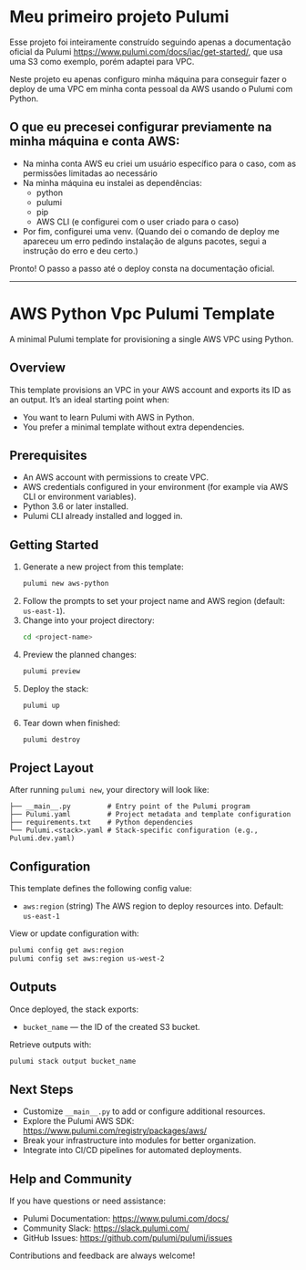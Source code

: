  # Meu primeiro projeto Pulumi 

 Esse projeto foi inteiramente construído seguindo apenas a documentação oficial da Pulumi <https://www.pulumi.com/docs/iac/get-started/>, que usa uma S3 como exemplo, porém adaptei para VPC.
 
 Neste projeto eu apenas configuro minha máquina para conseguir fazer o deploy de uma VPC em minha conta pessoal da AWS usando o Pulumi com Python.

 ## O que eu precesei configurar previamente na minha máquina e conta AWS:

 - Na minha conta AWS eu criei um usuário específico para o caso, com as permissões limitadas ao necessário
 - Na minha máquina eu instalei as dependências:
   - python
   - pulumi
   - pip
   - AWS CLI (e configurei com o user criado para o caso)
 - Por fim, configurei uma venv. (Quando dei o comando de deploy me apareceu um erro pedindo instalação de alguns pacotes, segui a instrução do erro e deu certo.)

 Pronto!
 O passo a passo até o deploy consta na documentação oficial.

 ---

 # AWS Python Vpc Pulumi Template

 A minimal Pulumi template for provisioning a single AWS VPC using Python.

 ## Overview

 This template provisions an VPC in your AWS account and exports its ID as an output. It’s an ideal starting point when:
  - You want to learn Pulumi with AWS in Python.
  - You prefer a minimal template without extra dependencies.

 ## Prerequisites

 - An AWS account with permissions to create VPC.
 - AWS credentials configured in your environment (for example via AWS CLI or environment variables).
 - Python 3.6 or later installed.
 - Pulumi CLI already installed and logged in.

 ## Getting Started

 1. Generate a new project from this template:
    ```bash
    pulumi new aws-python
    ```
 2. Follow the prompts to set your project name and AWS region (default: `us-east-1`).
 3. Change into your project directory:
    ```bash
    cd <project-name>
    ```
 4. Preview the planned changes:
    ```bash
    pulumi preview
    ```
 5. Deploy the stack:
    ```bash
    pulumi up
    ```
 6. Tear down when finished:
    ```bash
    pulumi destroy
    ```

 ## Project Layout

 After running `pulumi new`, your directory will look like:
 ```
 ├── __main__.py         # Entry point of the Pulumi program
 ├── Pulumi.yaml         # Project metadata and template configuration
 ├── requirements.txt    # Python dependencies
 └── Pulumi.<stack>.yaml # Stack-specific configuration (e.g., Pulumi.dev.yaml)
 ```

 ## Configuration

 This template defines the following config value:

 - `aws:region` (string)
   The AWS region to deploy resources into.
   Default: `us-east-1`

 View or update configuration with:
 ```bash
 pulumi config get aws:region
 pulumi config set aws:region us-west-2
 ```

 ## Outputs

 Once deployed, the stack exports:

 - `bucket_name` — the ID of the created S3 bucket.

 Retrieve outputs with:
 ```bash
 pulumi stack output bucket_name
 ```

 ## Next Steps

 - Customize `__main__.py` to add or configure additional resources.
 - Explore the Pulumi AWS SDK: https://www.pulumi.com/registry/packages/aws/
 - Break your infrastructure into modules for better organization.
 - Integrate into CI/CD pipelines for automated deployments.

 ## Help and Community

 If you have questions or need assistance:
 - Pulumi Documentation: https://www.pulumi.com/docs/
 - Community Slack: https://slack.pulumi.com/
 - GitHub Issues: https://github.com/pulumi/pulumi/issues

 Contributions and feedback are always welcome!